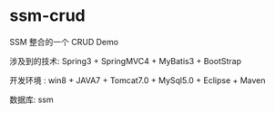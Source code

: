 # ssm-crud
SSM 整合的一个 CRUD Demo

涉及到的技术: Spring3 + SpringMVC4 + MyBatis3 + BootStrap

开发环境 : win8 + JAVA7 + Tomcat7.0 + MySql5.0 + Eclipse + Maven

数据库: ssm
